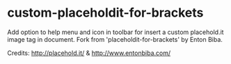 custom-placeholdit-for-brackets
=================

Add option to help menu and icon in toolbar for insert a custom placehold.it image tag in document.
Fork from 'placeholdit-for-brackets' by Enton Biba.

Credits: http://placehold.it/ & http://www.entonbiba.com/
